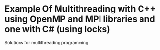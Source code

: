 # Example Of Multithreading with C++ using OpenMP and MPI libraries and one with C# (using locks)
Solutions for multithreading programming
